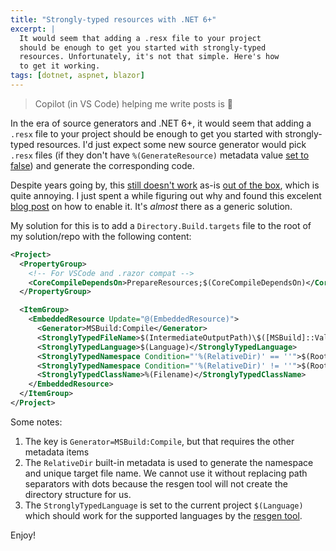 ```yaml
---
title: "Strongly-typed resources with .NET 6+"
excerpt: |
  It would seem that adding a .resx file to your project 
  should be enough to get you started with strongly-typed 
  resources. Unfortunately, it's not that simple. Here's how
  to get it working.
tags: [dotnet, aspnet, blazor]
---
```


> Copilot (in VS Code) helping me write posts is 🤯

In the era of source generators and .NET 6+, it would seem that adding a `.resx` file 
to your project should be enough to get you started with strongly-typed resources. 
I'd just expect some new source generator would pick `.resx` files (if they don't 
have `%(GenerateResource)` metadata value [set to false](https://github.com/dotnet/msbuild/blob/main/src/Tasks/Microsoft.Common.CurrentVersion.targets#L3327)) 
and generate the corresponding code. 

Despite years going by, this [still doesn't work](https://github.com/dotnet/msbuild/issues/4751) as-is [out of the box](https://github.com/dotnet/sdk/issues/94), which is 
quite annoying. I just spent a while figuring out why and found this excelent 
[blog post](https://www.paraesthesia.com/archive/2022/09/30/strongly-typed-resources-with-net-core/) on how to enable it.
It's *almost* there as a generic solution.

My solution for this is to add a `Directory.Build.targets` file to the root of my 
solution/repo with the following content:

```xml
<Project>
  <PropertyGroup>
    <!-- For VSCode and .razor compat -->
    <CoreCompileDependsOn>PrepareResources;$(CoreCompileDependsOn)</CoreCompileDependsOn>
  </PropertyGroup>

  <ItemGroup>
    <EmbeddedResource Update="@(EmbeddedResource)">
      <Generator>MSBuild:Compile</Generator>
      <StronglyTypedFileName>$(IntermediateOutputPath)\$([MSBuild]::ValueOrDefault('%(RelativeDir)', '').Replace('\', '.').Replace('/', '.'))%(Filename).g$(DefaultLanguageSourceExtension)</StronglyTypedFileName>
      <StronglyTypedLanguage>$(Language)</StronglyTypedLanguage>
      <StronglyTypedNamespace Condition="'%(RelativeDir)' == ''">$(RootNamespace)</StronglyTypedNamespace>
      <StronglyTypedNamespace Condition="'%(RelativeDir)' != ''">$(RootNamespace).$([MSBuild]::ValueOrDefault('%(RelativeDir)', '').Replace('\', '.').Replace('/', '.').TrimEnd('.'))</StronglyTypedNamespace>
      <StronglyTypedClassName>%(Filename)</StronglyTypedClassName>
    </EmbeddedResource>
  </ItemGroup>
</Project>
```

Some notes:
1. The key is `Generator=MSBuild:Compile`, but that requires the other metadata items
2. The `RelativeDir` built-in metadata is used to generate the namespace and unique target 
   file name. We cannot use it without replacing path separators with dots because the 
   resgen tool will not create the directory structure for us.
3. The `StronglyTypedLanguage` is set to the current project `$(Language)` which should 
   work for the supported languages by the [resgen tool](https://learn.microsoft.com/en-us/dotnet/framework/tools/resgen-exe-resource-file-generator).


Enjoy!